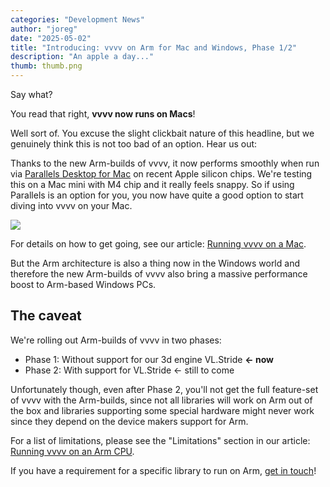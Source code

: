 ```yaml
---
categories: "Development News"
author: "joreg"
date: "2025-05-02"
title: "Introducing: vvvv on Arm for Mac and Windows, Phase 1/2"
description: "An apple a day..."
thumb: thumb.png
---
```


Say what? 

You read that right, **vvvv now runs on Macs**!

Well sort of. You excuse the slight clickbait nature of this headline, but we genuinely think this is not too bad of an option. Hear us out:

Thanks to the new Arm-builds of vvvv, it now performs smoothly when run via [Parallels Desktop for Mac](https://www.parallels.com/de/products/desktop/) on recent Apple silicon chips. We're testing this on a Mac mini with M4 chip and it really feels snappy. So if using Parallels is an option for you, you now have quite a good option to start diving into vvvv on your Mac. 

![](vvvv-on-mac.png)

For details on how to get going, see our article: [Running vvvv on a Mac](https://thegraybook.vvvv.org/reference/best-practice/vvvv-on-mac.html).

But the Arm architecture is also a thing now in the Windows world and therefore the new Arm-builds of vvvv also bring a massive performance boost to Arm-based Windows PCs.

## The caveat
We're rolling out Arm-builds of vvvv in two phases:
- Phase 1: Without support for our 3d engine VL.Stride **<- now**
- Phase 2: With support for VL.Stride <- still to come
  
Unfortunately though, even after Phase 2, you'll not get the full feature-set of vvvv with the Arm-builds, since not all libraries will work on Arm out of the box and libraries supporting some special hardware might never work since they depend on the device makers support for Arm. 

For a list of limitations, please see the "Limitations" section in our article: [Running vvvv on an Arm CPU](https://thegraybook.vvvv.org/reference/best-practice/vvvv-on-arm.html).

If you have a requirement for a specific library to run on Arm, [get in touch](mailto:devvvvs@vvvv.org)!